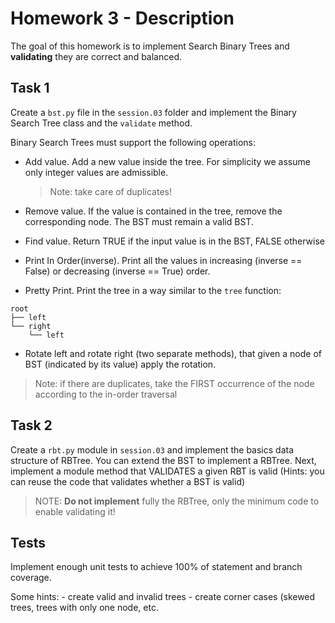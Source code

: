 # Homework 3 - Description

The goal of this homework is to implement Search Binary Trees and **validating** they are correct and balanced.

## Task 1

Create a `bst.py` file in the `session.03` folder and implement the Binary Search Tree class and the `validate` method.

Binary Search Trees must support the following operations:

- Add value. Add a new value inside the tree. For simplicity we assume only integer values are admissible.
    > Note: take care of duplicates!
    
- Remove value. If the value is contained in the tree, remove the corresponding node. The BST must remain a valid BST.

- Find value. Return TRUE if the input value is in the BST, FALSE otherwise
 
- Print In Order(inverse). Print all the values in increasing (inverse == False) or decreasing (inverse == True) order. 

- Pretty Print. Print the tree in a way similar to the `tree` function:

```
root
├── left
└── right
    └── left
```

- Rotate left and rotate right (two separate methods), that given a node of BST (indicated by its value) apply the rotation.
> Note: if there are duplicates, take the FIRST occurrence of the node according to the in-order traversal

## Task 2
Create a `rbt.py` module in `session.03` and implement the basics data structure of RBTree. You can extend the BST to implement a RBTree. Next, implement a module method that VALIDATES a given RBT is valid (Hints: you can reuse the code that validates whether a BST is valid)

> NOTE: **Do not implement** fully the RBTree, only the minimum code to enable validating it!


## Tests

Implement enough unit tests to achieve 100% of statement and branch coverage.

Some hints:
    - create valid and invalid trees
    - create corner cases (skewed trees, trees with only one node, etc.